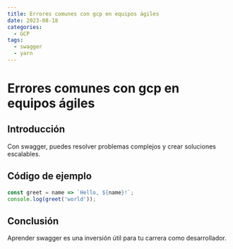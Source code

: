 ```yaml
---
title: Errores comunes con gcp en equipos ágiles
date: 2023-08-18
categories:
  - GCP
tags:
  - swagger
  - yarn
---
```


# Errores comunes con gcp en equipos ágiles

## Introducción

Con swagger, puedes resolver problemas complejos y crear soluciones escalables.

## Código de ejemplo

```javascript
const greet = name => `Hello, ${name}!`;
console.log(greet('world'));
```

## Conclusión

Aprender swagger es una inversión útil para tu carrera como desarrollador.
